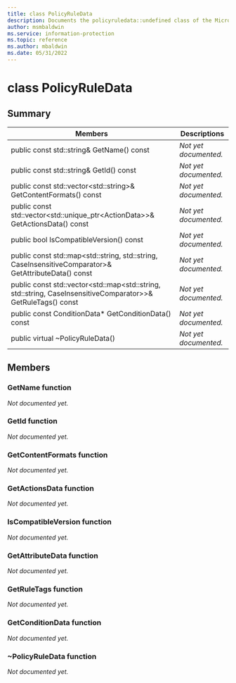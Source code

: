 ```yaml
---
title: class PolicyRuleData 
description: Documents the policyruledata::undefined class of the Microsoft Information Protection SDK.
author: msmbaldwin
ms.service: information-protection
ms.topic: reference
ms.author: mbaldwin
ms.date: 05/31/2022
---
```


# class PolicyRuleData 
  
## Summary
 Members                        | Descriptions                                
--------------------------------|---------------------------------------------
public const std::string& GetName() const  | _Not yet documented._
public const std::string& GetId() const  | _Not yet documented._
public const std::vector&lt;std::string&gt;& GetContentFormats() const  | _Not yet documented._
public const std::vector&lt;std::unique_ptr&lt;ActionData&gt;&gt;& GetActionsData() const  | _Not yet documented._
public bool IsCompatibleVersion() const  | _Not yet documented._
public const std::map&lt;std::string, std::string, CaseInsensitiveComparator&gt;& GetAttributeData() const  | _Not yet documented._
public const std::vector&lt;std::map&lt;std::string, std::string, CaseInsensitiveComparator&gt;&gt;& GetRuleTags() const  | _Not yet documented._
public const ConditionData* GetConditionData() const  | _Not yet documented._
public virtual ~PolicyRuleData()  | _Not yet documented._
  
## Members
  
### GetName function
_Not documented yet._

  
### GetId function
_Not documented yet._

  
### GetContentFormats function
_Not documented yet._

  
### GetActionsData function
_Not documented yet._

  
### IsCompatibleVersion function
_Not documented yet._

  
### GetAttributeData function
_Not documented yet._

  
### GetRuleTags function
_Not documented yet._

  
### GetConditionData function
_Not documented yet._

  
### ~PolicyRuleData function
_Not documented yet._

